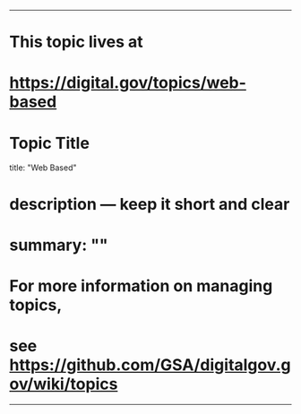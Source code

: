 
---
# This topic lives at
# https://digital.gov/topics/web-based

# Topic Title
title: "Web Based"

# description — keep it short and clear
# summary: ""


# For more information on managing topics,
# see https://github.com/GSA/digitalgov.gov/wiki/topics
---